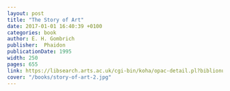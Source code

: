 ```yaml
---
layout: post
title: "The Story of Art"
date: 2017-01-01 16:40:39 +0100
categories: book
author: E. H. Gombrich
publisher:  Phaidon
publicationDate: 1995
width: 250
pages: 655
link: https://libsearch.arts.ac.uk/cgi-bin/koha/opac-detail.pl?biblionumber=115402
cover: "/books/story-of-art-2.jpg"
---
```


